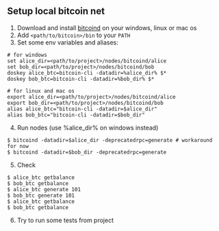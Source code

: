 ## Setup local bitcoin net
1. Download and install [bitcoind](https://bitcoin.org/en/download) on your windows, linux or mac os
2. Add `<path/to/bitcoin>/bin` to your `PATH`
3. Set some env variables and aliases:
  ```
  # for windows
  set alice_dir=<path/to/project>/nodes/bitcoind/alice
  set bob_dir=<path/to/project>/nodes/bitcoind/bob
  doskey alice_btc=bitcoin-cli -datadir=%alice_dir% $*
  doskey bob_btc=bitcoin-cli -datadir=%bob_dir% $*
  
  # for linux and mac os
  export alice_dir=<path/to/project>/nodes/bitcoind/alice
  export bob_dir=<path/to/project>/nodes/bitcoind/bob
  alias alice_btc="bitcoin-cli -datadir=$alice_dir"
  alias bob_btc="bitcoin-cli -datadir=$bob_dir"  
  ```
4. Run nodes (use %alice_dir% on windows instead)
  ```
  $ bitcoind -datadir=$alice_dir -deprecatedrpc=generate # workaround for now
  $ bitcoind -datadir=$bob_dir -deprecatedrpc=generate
  ```
5. Check
  ```
  $ alice_btc getbalance
  $ bob_btc getbalance
  $ alice_btc generate 101
  $ bob_btc generate 101
  $ alice_btc getbalance
  $ bob_btc getbalance
  ```
6. Try to run some tests from project